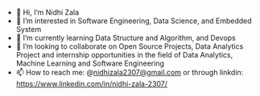 - 👋 Hi, I’m Nidhi Zala
- 👀 I’m interested in Software Engineering, Data Science, and Embedded System
- 🌱 I’m currently learning Data Structure and Algorithm, and Devops
- 💞️ I’m looking to collaborate on Open Source Projects, Data Analytics Project and internship opportunities in the field of Data Analytics, Machine Learning and Software Engineering
- 📫 How to reach me: @nidhizala2307@gmail.com or through linkdin: https://www.linkedin.com/in/nidhi-zala-2307/

<!---
niza23/niza23 is a ✨ special ✨ repository because its `README.md` (this file) appears on your GitHub profile.
You can click the Preview link to take a look at your changes.
--->
